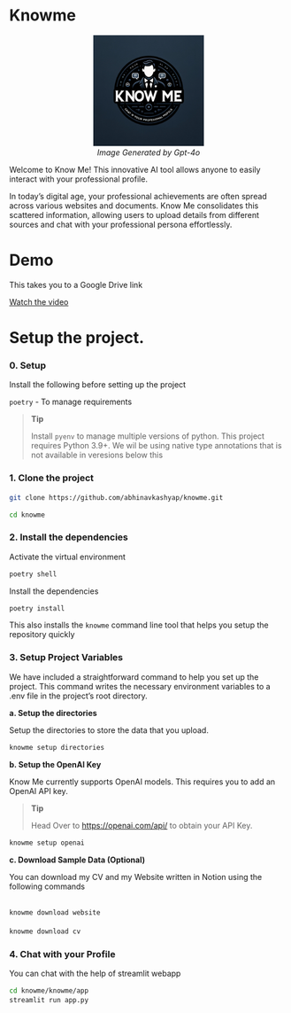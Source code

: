 # Knowme


<p align="center">
  <img width="200" src="knowme.webp">
  <br />
  <span><i>Image Generated by Gpt-4o</i></span>
</p>




Welcome to Know Me! This innovative AI tool allows anyone to easily interact with your professional profile.

In today’s digital age, your professional achievements are often spread across various websites and documents. Know Me consolidates this scattered information, allowing users to upload details from different sources and chat with your professional persona effortlessly.

# Demo

This takes you to a Google Drive link 

[Watch the video](https://drive.google.com/file/d/102byW3PA_4WtQHwrfpZHX25Nkvq-LdhE/view?usp=sharing)

# Setup the project.

### 0. Setup

Install the following before setting up the project

`poetry` - To manage requirements

> **Tip**
>
> Install `pyenv` to manage multiple versions of python. This project requires Python 3.9+. We wil be using native type annotations that is not available in veresions below this

### 1. Clone the project

```bash
git clone https://github.com/abhinavkashyap/knowme.git
```

```bash
cd knowme
```

### 2. Install the dependencies

Activate the virtual environment

```bash
poetry shell 
```

Install the dependencies

```bash
poetry install
```

This also installs the ``knowme`` command line tool that helps you setup the repository quickly

### 3. Setup Project Variables

We have included a straightforward command to help you set up the project. This command writes the necessary environment variables to a .env file in the project’s root directory.

**a. Setup the directories**

Setup the directories to store the data that you upload.

```bash
knowme setup directories
```

**b. Setup the OpenAI Key**

Know Me currently supports OpenAI models. This requires you to add an OpenAI API key.

> **Tip**
>
> Head Over to https://openai.com/api/ to obtain your API Key.

```bash
knowme setup openai
```

**c. Download Sample Data (Optional)**

You can download my CV and my Website written in Notion using the following commands

```bash

knowme download website 

knowme download cv
```

### 4. Chat with your Profile

You can chat with the help of streamlit webapp

```bash
cd knowme/knowme/app
streamlit run app.py
```
